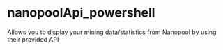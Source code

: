 # nanopoolApi_powershell
Allows you to display your mining data/statistics from Nanopool by using their provided API
